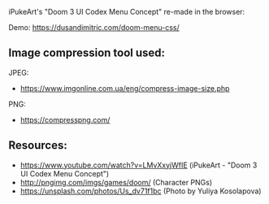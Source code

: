 iPukeArt's "Doom 3 UI Codex Menu Concept" re-made in the browser:

Demo:
https://dusandimitric.com/doom-menu-css/

## Image compression tool used:

JPEG:
* https://www.imgonline.com.ua/eng/compress-image-size.php

PNG:
* https://compresspng.com/

## Resources:

* https://www.youtube.com/watch?v=LMvXxyjWfIE (iPukeArt - "Doom 3 UI Codex Menu Concept")
* http://pngimg.com/imgs/games/doom/ (Character PNGs)
* https://unsplash.com/photos/Us_dv71f1bc (Photo by Yuliya Kosolapova)
